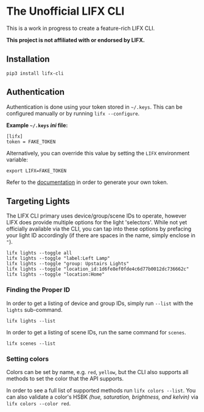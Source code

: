 # The Unofficial LIFX CLI

This is a work in progress to create a feature-rich LIFX CLI.

**This project is not affiliated with or endorsed by LIFX.**

## Installation

```
pip3 install lifx-cli
```

## Authentication

Authentication is done using your token stored in `~/.keys`. This can be configured manually or by running `lifx --configure`.

**Example `~/.keys` *ini* file:**

```
[lifx]
token = FAKE_TOKEN
```

Alternatively, you can override this value by setting the `LIFX` environment variable:

```
export LIFX=FAKE_TOKEN
```

Refer to the [documentation](https://api.developer.lifx.com/reference/how-to-use-the-following-examples) in order to generate your own token.

## Targeting Lights

The LIFX CLI primary uses device/group/scene IDs to operate, however LIFX does provide multiple options for the light 'selectors'. While not yet officially available via the CLI, you can tap into these options by prefacing your light ID accordingly (if there are spaces in the name, simply enclose in `"`).

```
lifx lights --toggle all
lifx lights --toggle "label:Left Lamp"
lifx lights --toggle "group: Upstairs Lights"
lifx lights --toggle "location_id:1d6fe8ef0fde4c6d77b0012dc736662c"
lifx lights --toggle "location:Home"
```

### Finding the Proper ID

In order to get a listing of device and group IDs, simply run `--list` with the `lights` sub-command.

```
lifx lights --list
```

In order to get a listing of scene IDs, run the same command for `scenes`.

```
lifx scenes --list
```

### Setting colors

Colors can be set by name, e.g. `red`, `yellow`, but the CLI also supports all methods to set the color that the API supports.

In order to see a full list of supported methods run `lifx colors --list`. You can also validate a color's HSBK *(hue, saturation, brightness, and kelvin)* via `lifx colors --color red`.

